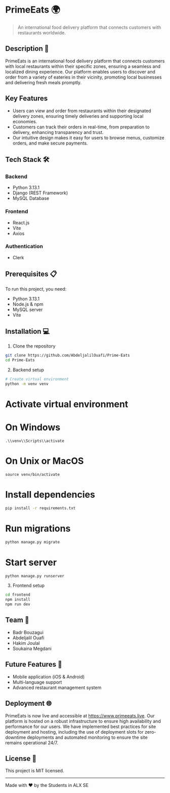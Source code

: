 # PrimeEats 🌍

> An international food delivery platform that connects customers with restaurants worldwide.

## Description 📝
PrimeEats is an international food delivery platform that connects customers with local restaurants within their specific zones, ensuring a seamless and localized dining experience. Our platform enables users to discover and order from a variety of eateries in their vicinity, promoting local businesses and delivering fresh meals promptly.

## Key Features
- Users can view and order from restaurants within their designated delivery zones, ensuring timely deliveries and supporting local economies.
- Customers can track their orders in real-time, from preparation to delivery, enhancing transparency and trust.
- Our intuitive design makes it easy for users to browse menus, customize orders, and make secure payments.

## Tech Stack 🛠️

### Backend
- Python 3.13.1
- Django (REST Framework)
- MySQL Database

### Frontend
- React.js
- Vite
- Axios

### Authentication
- Clerk

## Prerequisites 📋
To run this project, you need:
- Python 3.13.1
- Node.js & npm
- MySQL server
- Vite

## Installation 💻

1. Clone the repository
```bash
git clone https://github.com/AbdeljalilOuafi/Prime-Eats
cd Prime-Eats
```

2. Backend setup
```bash
# Create virtual environment
python -m venv venv
```

# Activate virtual environment
# On Windows
```
.\\venv\\Scripts\\activate
```
# On Unix or MacOS
```
source venv/bin/activate
```

# Install dependencies
```bash
pip install -r requirements.txt
```

# Run migrations
```bash
python manage.py migrate
```

# Start server
```bash
python manage.py runserver
```

3. Frontend setup
```bash
cd frontend
npm install
npm run dev
```

## Team 👥
- Badr Bouzagui
- Abdeljalil Ouafi
- Hakim Joulal
- Soukaina Megdani

## Future Features 🚀
- Mobile application (iOS & Android)
- Multi-language support
- Advanced restaurant management system

## Deployment 🌐
PrimeEats is now live and accessible at https://www.primeeats.live. Our platform is hosted on a robust infrastructure to ensure high availability and performance for our users. We have implemented best practices for site deployment and hosting, including the use of deployment slots for zero-downtime deployments and automated monitoring to ensure the site remains operational 24/7.

## License 📄
This project is MIT licensed.

---
Made with ❤️ by the Students in ALX SE
